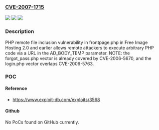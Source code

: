 ### [CVE-2007-1715](https://cve.mitre.org/cgi-bin/cvename.cgi?name=CVE-2007-1715)
![](https://img.shields.io/static/v1?label=Product&message=n%2Fa&color=blue)
![](https://img.shields.io/static/v1?label=Version&message=n%2Fa&color=blue)
![](https://img.shields.io/static/v1?label=Vulnerability&message=n%2Fa&color=brighgreen)

### Description

PHP remote file inclusion vulnerability in frontpage.php in Free Image Hosting 2.0 and earlier allows remote attackers to execute arbitrary PHP code via a URL in the AD_BODY_TEMP parameter.  NOTE: the forgot_pass.php vector is already covered by CVE-2006-5670, and the login.php vector overlaps CVE-2006-5763.

### POC

#### Reference
- https://www.exploit-db.com/exploits/3568

#### Github
No PoCs found on GitHub currently.

